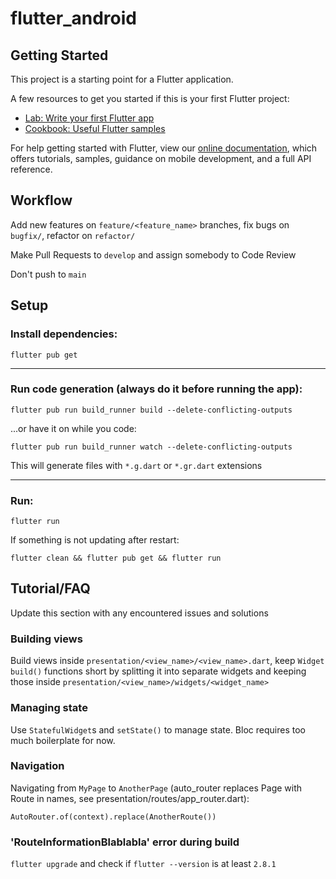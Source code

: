 # flutter_android


## Getting Started

This project is a starting point for a Flutter application.

A few resources to get you started if this is your first Flutter project:

- [Lab: Write your first Flutter app](https://flutter.dev/docs/get-started/codelab)
- [Cookbook: Useful Flutter samples](https://flutter.dev/docs/cookbook)

For help getting started with Flutter, view our
[online documentation](https://flutter.dev/docs), which offers tutorials,
samples, guidance on mobile development, and a full API reference.


## Workflow

Add new features on `feature/<feature_name>` branches, fix bugs on `bugfix/`, refactor on `refactor/`

Make Pull Requests to `develop` and assign somebody to Code Review

Don't push to `main`


## Setup

### Install dependencies:

`flutter pub get`

---

### Run code generation (always do it before running the app):

`flutter pub run build_runner build --delete-conflicting-outputs`

...or have it on while you code:

`flutter pub run build_runner watch --delete-conflicting-outputs`

This will generate files with `*.g.dart` or `*.gr.dart` extensions

---

### Run:
`flutter run`


If something is not updating after restart:

`flutter clean && flutter pub get && flutter run`

## Tutorial/FAQ
Update this section with any encountered issues and solutions


### Building views
Build views inside `presentation/<view_name>/<view_name>.dart`, keep `Widget build()` functions short by splitting it into separate widgets and keeping those inside `presentation/<view_name>/widgets/<widget_name>`


### Managing state
Use `StatefulWidget`s and `setState()` to manage state. Bloc requires too much boilerplate for now.


### Navigation
Navigating from `MyPage` to `AnotherPage` (auto_router replaces Page with Route in names, see presentation/routes/app_router.dart):

`AutoRouter.of(context).replace(AnotherRoute())`


### 'RouteInformationBlablabla' error during build
`flutter upgrade` and check if `flutter --version` is at least `2.8.1`
